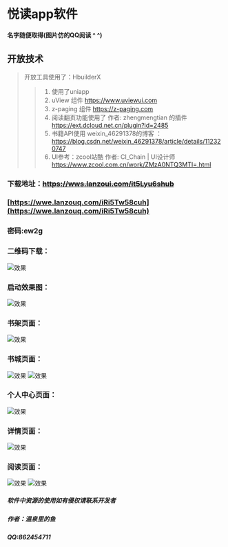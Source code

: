 # 悦读app软件 #
#### 名字随便取得(图片仿的QQ阅读 ^ ^)

## 开放技术
> 开放工具使用了：HbuilderX
>> 1. 使用了uniapp
>> 2. uView 组件 https://www.uviewui.com
>> 3. z-paging 组件 https://z-paging.com
>> 4. 阅读翻页功能使用了 作者: zhengmengtian 的插件  https://ext.dcloud.net.cn/plugin?id=2485
>> 5. 书籍API使用 weixin_46291378的博客 ：https://blog.csdn.net/weixin_46291378/article/details/112320747
>> 6. UI参考：zcool站酷 作者: CI_Chain | UI设计师  https://www.zcool.com.cn/work/ZMzA0NTQ3MTI=.html

### 下载地址：~~https://wws.lanzoui.com/it5Lyu6shub~~
### [https://wwe.lanzouq.com/iRi5Tw58cuh](https://wwe.lanzouq.com/iRi5Tw58cuh)
### 密码:ew2g

### 二维码下载：
![效果](./img/qrcode.png)

### 启动效果图：
![效果](./img/hdpiBg.png)

### 书架页面：
![效果](./img/2.jpg)

### 书城页面：
![效果](./img/1.jpg) ![效果](./img/4.jpg)

### 个人中心页面：
![效果](./img/5.jpg)

### 详情页面：
![效果](./img/3.jpg)

### 阅读页面：
![效果](./img/6.jpg) ![效果](./img/6.jpg)

##### 软件中资源的使用如有侵权请联系开发者
##### 作者：温泉里的鱼
##### QQ:862454711
